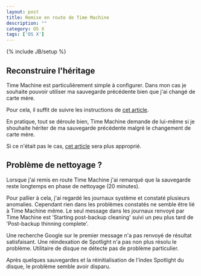 ```yaml
---
layout: post
title: Remise en route de Time Machine
description: ""
category: OS X
tags: ['OS X']
---
```

{% include JB/setup %}

## Reconstruire l'héritage

Time Machine est particulièrement simple à configurer. Dans mon cas je
souhaite pouvoir utiliser ma sauvegarde précédente bien que j'ai changé
de carte mère.

Pour cela, il suffit de suivre les instructions de 
[cet article](http://pondini.org/TM/B5.html).

En pratique, tout se déroule bien, Time Machine demande de lui-même si je
shouhaite hériter de ma sauvegarde précédente malgré le changement de carte
mère.

Si ce n'était pas le cas, [cet article](http://pondini.org/TM/B6.html) sera
plus approprié.

## Problème de nettoyage ?

Lorsque j'ai remis en route Time Machine j'ai remarqué que la sauvegarde reste
longtemps en phase de nettoyage (20 minutes).

Pour pallier à cela, j'ai regardé les journaux système et constaté plusieurs
anomalies. Cependant rien dans les problèmes constatés ne semble être lié à
Time Machine même. Le seul message dans les journaux renvoyé par Time Machine
est 'Starting post-backup cleaning' suivi un peu plus tard de 'Post-backup 
thinning complete'.

Une recherche Google sur le premier message n'a pas renvoyé de résultat 
satisfaisant. Une réindexation de Spotlight n'a pas non plus résolu le problème. 
Utilitaire de disque ne détecte pas de problème particulier.

Après quelques sauvegardes et la réinitialisation de l'index Spotlight du
disque, le problème semble avoir disparu.
